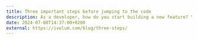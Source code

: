 ```yaml
---
title: Three important steps before jumping to the code
description: As a developer, how do you start building a new feature? You may think, "It depends," and it certainly does. However, there could be frameworks that fit many situations, and I'd like to suggest one.
date: 2024-07-08T14:37:00+0200
external: https://ivelum.com/blog/three-steps/
---
```

